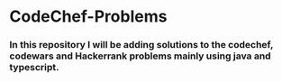 # CodeChef-Problems
### In this repository I will be adding solutions to the codechef, codewars and Hackerrank problems mainly using java and typescript.
